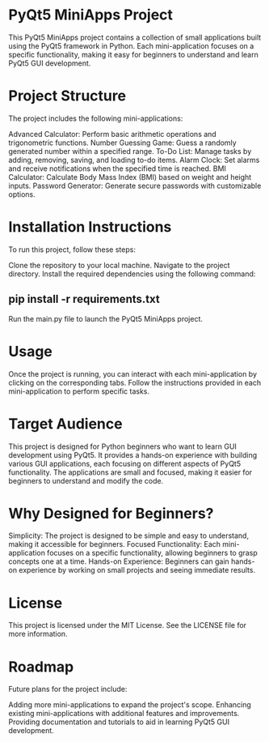 # PyQt5 MiniApps Project
This PyQt5 MiniApps project contains a collection of small applications built using the PyQt5 framework in Python. Each mini-application focuses on a specific functionality, making it easy for beginners to understand and learn PyQt5 GUI development.

# Project Structure
The project includes the following mini-applications:

Advanced Calculator: Perform basic arithmetic operations and trigonometric functions.
Number Guessing Game: Guess a randomly generated number within a specified range.
To-Do List: Manage tasks by adding, removing, saving, and loading to-do items.
Alarm Clock: Set alarms and receive notifications when the specified time is reached.
BMI Calculator: Calculate Body Mass Index (BMI) based on weight and height inputs.
Password Generator: Generate secure passwords with customizable options.

# Installation Instructions
To run this project, follow these steps:

Clone the repository to your local machine.
Navigate to the project directory.
Install the required dependencies using the following command:
## pip install -r requirements.txt
Run the main.py file to launch the PyQt5 MiniApps project.

# Usage
Once the project is running, you can interact with each mini-application by clicking on the corresponding tabs. Follow the instructions provided in each mini-application to perform specific tasks.

# Target Audience
This project is designed for Python beginners who want to learn GUI development using PyQt5. It provides a hands-on experience with building various GUI applications, each focusing on different aspects of PyQt5 functionality. The applications are small and focused, making it easier for beginners to understand and modify the code.

# Why Designed for Beginners?
Simplicity: The project is designed to be simple and easy to understand, making it accessible for beginners.
Focused Functionality: Each mini-application focuses on a specific functionality, allowing beginners to grasp concepts one at a time.
Hands-on Experience: Beginners can gain hands-on experience by working on small projects and seeing immediate results.

# License
This project is licensed under the MIT License. See the LICENSE file for more information.

# Roadmap
Future plans for the project include:

Adding more mini-applications to expand the project's scope.
Enhancing existing mini-applications with additional features and improvements.
Providing documentation and tutorials to aid in learning PyQt5 GUI development.
